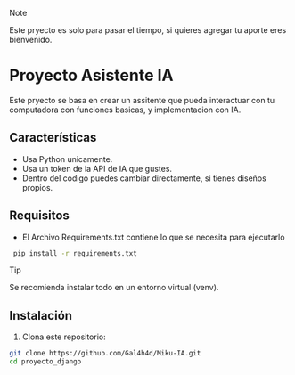 
> [!NOTE]
> Este pryecto es solo para pasar el tiempo,
> si quieres agregar tu aporte eres bienvenido.

# Proyecto Asistente IA

Este pryecto se basa en crear un assitente que pueda interactuar con tu computadora con funciones basicas,
y implementacion con IA.

## Características
- Usa Python unicamente.
- Usa un token de la API de IA que gustes.
- Dentro del codigo puedes cambiar directamente, si tienes diseños propios.
  
## Requisitos

- El Archivo Requirements.txt contiene lo que se necesita para ejecutarlo

 ```bash
  pip install -r requirements.txt
```
  
> [!TIP]  
> Se recomienda instalar todo en un entorno virtual (venv).


## Instalación

1. Clona este repositorio:

```bash
git clone https://github.com/Gal4h4d/Miku-IA.git
cd proyecto_django
```
